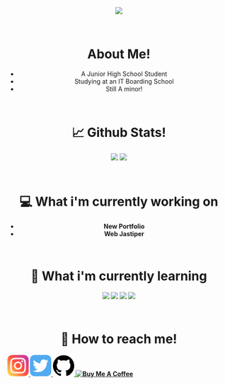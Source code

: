<p align="center">
<a href="https://queenshafa.github.io/"><img src="https://github-cardname.caliph.my.id/api?name=Queenshafa%20Rania&description=Hello,%20I%27m%20a%20Junior%20High%2School%20Student%20and%20i%27m%2013%20y.o.%20Nice%20to%20meet%20you%20%F0%9F%91%8B&image=https://avatars.githubusercontent.com/u/98293356?v=4&backgroundColor=%23ecf0f1&instagram=_pengejardeadline&dribble=queenshafarania&github=queenshafa&twitter=VElLSlDE&pattern=leaf&colorPattern=%23eaeaea"></a></p><br>
<h1 align="center"><b>About Me!</b></h1>
<ul align="center">
<li>A Junior High School Student</li>
<li>Studying at an IT Boarding School</li>
<li>Still A minor!</li>
</ul><br>
<h1 align="center"><b>📈 Github Stats!<b></h1>
<p align="center">
<img src="https://github-readme-stats.vercel.app/api?username=queenshafa&theme=tokyonight&show_icons=true">
<img src="https://github-readme-stats.vercel.app/api/top-langs?username=queenshafa&theme=tokyonight&hide_title=false&show_icons=true&layout=compact">
</p><br>
<h1 align="center"><b>💻 What i'm currently working on</b></h1>
<ul align="center">
<li>New Portfolio</li>
<li>Web Jastiper</li>
</ul><br>
<h1 align="center"><b>📖 What i'm currently learning</b></h1>
<p align="center">
<img src="https://img.shields.io/badge/laravel-%23FF2D20.svg?style=for-the-badge&logo=laravel&logoColor=white">
<img src="https://img.shields.io/badge/css3-%231572B6.svg?style=for-the-badge&logo=css3&logoColor=white">
<img src="https://img.shields.io/badge/html5-%23E34F26.svg?style=for-the-badge&logo=html5&logoColor=white">
<img src="https://img.shields.io/badge/javascript-%23323330.svg?style=for-the-badge&logo=javascript&logoColor=%23F7DF1E">
</p><br>
<p align="center">
<h1 align="center"><b>📲 How to reach me!</b></h1>
<a href="instagram.com/_pengejardeadline"><img src="./images/instagram.svg" alt="Instagram" width="48px">
<a href="twitter.com/VElLSlDE"><img src="./images/twitter.svg" alt="Twitter" width="48px">
<a href="github.com/queenshafa"><img src="./images/github.svg" alt="Github" width="48px">
<a href="https://www.buymeacoffee.com/queenshafa" target="_blank"><img src="https://cdn.buymeacoffee.com/buttons/v2/default-yellow.png" alt="Buy Me A Coffee" style="height: 60px !important;width: 217px !important;" width="48px"></a>
</p>
